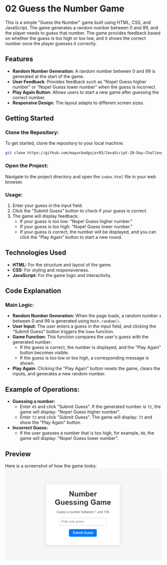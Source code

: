 # 02 Guess the Number Game

This is a simple "Guess the Number" game built using HTML, CSS, and JavaScript. The game generates a random number between 0 and 99, and the player needs to guess that number. The game provides feedback based on whether the guess is too high or too low, and it shows the correct number once the player guesses it correctly.

## Features
- **Random Number Generation**: A random number between 0 and 99 is generated at the start of the game.
- **User Feedback**: Provides feedback such as "Nope! Guess higher number" or "Nope! Guess lower number" when the guess is incorrect.
- **Play Again Button**: Allows users to start a new game after guessing the correct number.
- **Responsive Design**: The layout adapts to different screen sizes.

## Getting Started

### Clone the Repository:
To get started, clone the repository to your local machine:

```bash
git clone https://github.com/mayurbadgujar03/JavaScript-20-Day-Challenge-Building-20-Basic-Projects.git
```
### **Open the Project:**
Navigate to the project directory and open the ```index.html``` file in your web browser.

### **Usage:**

1. Enter your guess in the input field.
2. Click the "Submit Guess" button to check if your guess is correct.
3. The game will display feedback:
   - If your guess is too low: "Nope! Guess higher number."
   - If your guess is too high: "Nope! Guess lower number."
   - If your guess is correct, the number will be displayed, and you can click the      "Play Again" button to start a new round.

## **Technologies Used**
- **HTML:** For the structure and layout of the game.
- **CSS:** For styling and responsiveness.
- **JavaScript:** For the game logic and interactivity.
## **Code Explanation**

### **Main Logic:**
- **Random Number Generation:** When the page loads, a random number ```x``` between 0 and 99 is generated using ```Math.random()```.
- **User Input:** The user enters a guess in the input field, and clicking the "Submit Guess" button triggers the ```Game``` function.
- **Game Function:** This function compares the user's guess with the generated number:
  - If the guess is correct, the number is displayed, and the "Play Again" button becomes visible.
  - If the guess is too low or too high, a corresponding message is shown.
- **Play Again:** Clicking the "Play Again" button resets the game, clears the inputs, and generates a new random number.


## **Example of Operations:**
- **Guessing a number:**
    - Enter ```45``` and click "Submit Guess". If the generated number is ```72```, the game will display: "Nope! Guess higher number".
    - Enter ```72``` and click "Submit Guess". The game will display: ```72``` and show the "Play Again" button.
- **Incorrect Guess:**
    - If the user guesses a number that is too high, for example, ```80```, the game will display: "Nope! Guess lower number".

## **Preview**
Here is a screenshot of how the game looks: <br>
![Calculator Screenshot](./game-screenshot.png)
